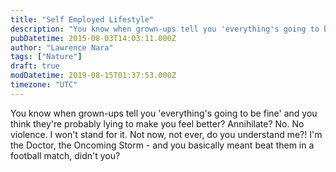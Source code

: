 ```yaml
---
title: "Self Employed Lifestyle"
description: "You know when grown-ups tell you 'everything's going to be fine' and you think they're probably lying to make you feel better? Annihilate? No. No violence. I wo..."
pubDatetime: 2015-08-03T14:03:11.000Z
author: "Lawrence Nara"
tags: ["Nature"]
draft: true
modDatetime: 2019-08-15T01:37:53.000Z
timezone: "UTC"
---
```


You know when grown-ups tell you 'everything's going to be fine' and you think they're probably lying to make you feel better? Annihilate? No. No violence. I won't stand for it. Not now, not ever, do you understand me?! I'm the Doctor, the Oncoming Storm - and you basically meant beat them in a football match, didn't you?
